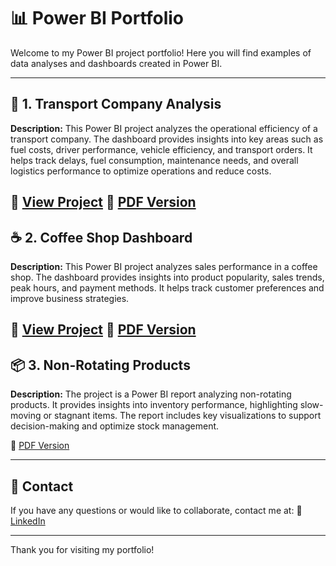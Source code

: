 # 📊 Power BI Portfolio

Welcome to my Power BI project portfolio! Here you will find examples of data analyses and dashboards created in Power BI. 

---

## 🚛 1. Transport Company Analysis
**Description:** 
This Power BI project analyzes the operational efficiency of a transport company. The dashboard provides insights into key areas such as fuel costs, driver performance, vehicle efficiency, and transport orders. It helps track delays, fuel consumption, maintenance needs, and overall logistics performance to optimize operations and reduce costs.

🔗 [View Project](https://app.powerbi.com/reportEmbed?reportId=dd3f7e48-a3c8-447a-9db4-a3ee8b0f0b64&autoAuth=true&ctid=09431c8d-51e9-4f0e-a6d1-45c91b46b4d1)
🔗 [PDF Version](https://we.tl/t-gNShAE3MBd)
---

## ☕ 2. Coffee Shop Dashboard
**Description:** 
This Power BI project analyzes sales performance in a coffee shop. The dashboard provides insights into product popularity, sales trends, peak hours, and payment methods. It helps track customer preferences and improve business strategies.


🔗 [View Project](https://app.powerbi.com/reportEmbed?reportId=cd8ff96a-f42d-4cfd-9f94-628c948b6740&autoAuth=true&ctid=09431c8d-51e9-4f0e-a6d1-45c91b46b4d1)
🔗 [PDF Version](https://we.tl/t-pQKIRVCH6p)
---

## 📦 3. Non-Rotating Products
**Description:** 
The project is a Power BI report analyzing non-rotating products. It provides insights into inventory performance, highlighting slow-moving or stagnant items. The report includes key visualizations to support decision-making and optimize stock management.

🔗 [PDF Version](https://we.tl/t-xH38b8CwuV)

---


## 📧 Contact
If you have any questions or would like to collaborate, contact me at:
🔗 [LinkedIn](https://www.linkedin.com/in/jakub-gazdowicz-a24367183/)

---

Thank you for visiting my portfolio!
